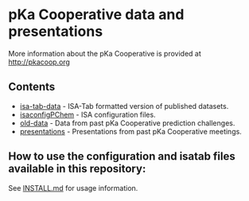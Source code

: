 # pKa Cooperative data and presentations

More information about the pKa Cooperative is provided at <http://pkacoop.org>

## Contents

* [isa-tab-data](isa-tab-data) - ISA-Tab formatted version of published datasets.
* [isaconfigPChem](https://github.com/sobolevnrm/pkacoop/tree/master/isaconfigPChem) - ISA configuration files.
* [old-data](old-data) - Data from past pKa Cooperative prediction challenges.
* [presentations](presentations) - Presentations from past pKa Cooperative meetings.

## How to use the configuration and isatab files available in this repository:
See [INSTALL.md](INSTALL.md) for usage information.
